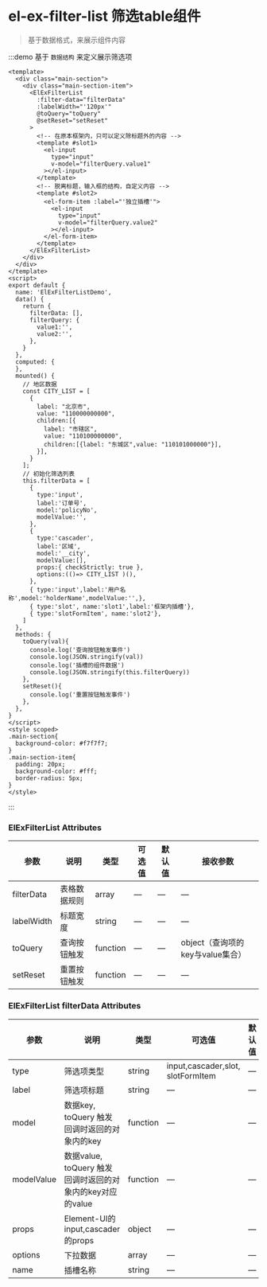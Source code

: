 # el-ex-filter-list 筛选table组件

> 基于数据格式，来展示组件内容

:::demo 基于 `数据结构` 来定义展示筛选项

```vue
<template>
  <div class="main-section">
    <div class="main-section-item">
      <ElExFilterList
        :filter-data="filterData"
        :labelWidth="'120px'"
        @toQuery="toQuery"
        @setReset="setReset"
      >
        <!-- 在原本框架内，只可以定义除标题外的内容 -->
        <template #slot1>
          <el-input
            type="input"
            v-model="filterQuery.value1"
          ></el-input>
        </template>
        <!-- 脱离标题，输入框的结构，自定义内容 -->
        <template #slot2>
          <el-form-item :label="'独立插槽'">
            <el-input
              type="input"
              v-model="filterQuery.value2"
            ></el-input>
          </el-form-item>
        </template>
      </ElExFilterList>
    </div>
  </div>
</template>
<script>
export default {
  name: 'ElExFilterListDemo',
  data() {
    return {
      filterData: [],
      filterQuery: {
        value1:'',
        value2:'',
      },
    }
  },
  computed: {
  },
  mounted() {
    // 地区数据
    const CITY_LIST = [
      {
        label: "北京市",
        value: "110000000000",
        children:[{
          label: "市辖区",
          value: "110100000000",
          children:[{label: "东城区",value: "110101000000"}],
        }],
      }
    ];
    // 初始化筛选列表
    this.filterData = [
      {
        type:'input',
        label:'订单号',
        model:'policyNo',
        modelValue:'',
      },
      {
        type:'cascader',
        label:'区域',
        model:'__city',
        modelValue:[],
        props:{ checkStrictly: true },
        options:(()=> CITY_LIST )(),
      },
      { type:'input',label:'用户名称',model:'holderName',modelValue:'',},
      { type:'slot', name:'slot1',label:'框架内插槽'},
      { type:'slotFormItem', name:'slot2'},
    ]
  },
  methods: {
    toQuery(val){
      console.log('查询按钮触发事件')
      console.log(JSON.stringify(val))
      console.log('插槽的组件数据')
      console.log(JSON.stringify(this.filterQuery))
    },
    setReset(){
      console.log('重置按钮触发事件')
    },
  },
}
</script>
<style scoped>
.main-section{
  background-color: #f7f7f7;
}
.main-section-item{
  padding: 20px;
  background-color: #fff;
  border-radius: 5px;
}
</style>

```

:::


### ElExFilterList Attributes

| 参数      | 说明          | 类型      | 可选值                           | 默认值  | 接收参数
|---------- |-------------- |---------- |--------------------------------  |-------- |--------
| filterData   | 表格数据规则 | array      |                  —                |  — |  —
| labelWidth   | 标题宽度 | string      |                  —                |  — | —
| toQuery   | 查询按钮触发 | function      |                  —                |  — | object（查询项的key与value集合）
| setReset   | 重置按钮触发 | function      |                  —                |  — | —

### ElExFilterList filterData Attributes

| 参数      | 说明          | 类型      | 可选值                           | 默认值  |
|---------- |-------------- |---------- |--------------------------------  |-------- |
| type   | 筛选项类型 | string      |                 input,cascader,slot, slotFormItem   |  — |
| label   | 筛选项标题 | string      |                  —                |  — |
| model   | 数据key, toQuery 触发回调时返回的对象内的key | function      |                  —                |  — |
| modelValue   | 数据value, toQuery 触发回调时返回的对象内的key对应的value| function      |                  —                |  — |
| props   | Element-UI的input,cascader 的props | object      |                  —                |  — |
| options   | 下拉数据 | array      |                  —                |  — |
| name   | 插槽名称 | string      |                  —                |  — |
